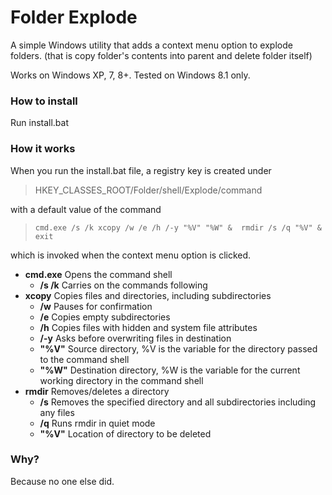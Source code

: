 # Folder Explode

A simple Windows utility that adds a context menu option to explode folders. (that is copy folder's contents into parent and delete folder itself)

Works on Windows XP, 7, 8+.
Tested on Windows 8.1 only.

### How to install
Run install.bat  

### How it works
When you run the install.bat file, a registry key is created under 
> HKEY\_CLASSES\_ROOT/Folder/shell/Explode/command

with a default value of the command
> ``` cmd.exe /s /k xcopy /w /e /h /-y "%V" "%W" &  rmdir /s /q "%V" & exit ```

which is invoked when the context menu option is clicked.

+ **cmd.exe** Opens the command shell  
	- **/s /k** Carries on the commands following  
+ **xcopy** Copies files and directories, including subdirectories  
	- **/w** Pauses for confirmation  
	- **/e** Copies empty subdirectories  
	- **/h** Copies files with hidden and system file attributes  
	- **/-y** Asks before overwriting files in destination  
	- **"%V"** Source directory, %V is the variable for the directory passed to the   command shell	  
	- **"%W"** Destination directory, %W is the variable for the current working directory in the command shell  
+ **rmdir** Removes/deletes a directory  
	- **/s** Removes the specified directory and all subdirectories including any files  
	- **/q** Runs rmdir in quiet mode  
	- **"%V"** 	Location of directory to be deleted

### Why?
Because no one else did.
